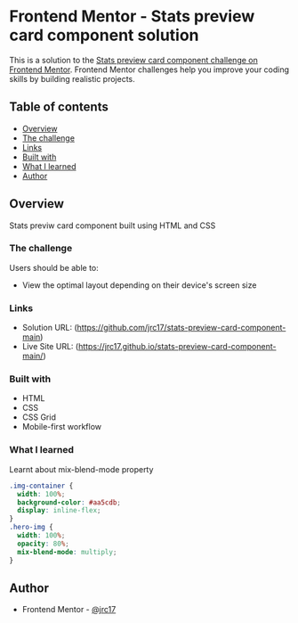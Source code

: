 # Frontend Mentor - Stats preview card component solution

This is a solution to the [Stats preview card component challenge on Frontend Mentor](https://www.frontendmentor.io/challenges/stats-preview-card-component-8JqbgoU62). Frontend Mentor challenges help you improve your coding skills by building realistic projects.

## Table of contents

- [Overview](#overview)
- [The challenge](#the-challenge)
- [Links](#links)
- [Built with](#built-with)
- [What I learned](#what-i-learned)
- [Author](#author)

## Overview

Stats previw card component built using HTML and CSS

### The challenge

Users should be able to:

- View the optimal layout depending on their device's screen size

### Links

- Solution URL: (https://github.com/jrc17/stats-preview-card-component-main)
- Live Site URL: (https://jrc17.github.io/stats-preview-card-component-main/)

### Built with

- HTML
- CSS
- CSS Grid
- Mobile-first workflow

### What I learned

Learnt about mix-blend-mode property

```css
.img-container {
  width: 100%;
  background-color: #aa5cdb;
  display: inline-flex;
}
.hero-img {
  width: 100%;
  opacity: 80%;
  mix-blend-mode: multiply;
}
```

## Author

- Frontend Mentor - [@jrc17](https://www.frontendmentor.io/profile/jrc17)

